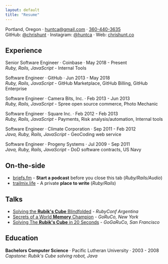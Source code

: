 ```yaml
---
layout: default
title: "Resume"
---
```


Portland, Oregon &middot;
[huntca@gmail.com](mailto:huntca@gmail.com) &middot;
[360-440-3635](tel:360-440-3635)<br/>
GitHub: [@chrishunt](https://github.com/chrishunt) &middot;
Instagram: [@huntca](https://www.instagram.com/huntca) &middot;
Web: [chrishunt.co](http://www.chrishunt.co)

## Experience

Senior Software Engineer &middot; <span class='highlight'>Coinbase</span> &middot; May 2018 - Present<br/>
*Ruby, Rails, JavaScript* - Internal Tools

Software Engineer &middot; <span class='highlight'>GitHub</span> &middot; Jun 2013 - May 2018<br/>
*Ruby, Rails, JavaScript* - GitHub Marketplace, GitHub Billing, GitHub Enterprise

Software Engineer &middot; <span class='highlight'>Camera Bits, Inc.</span> &middot; Feb 2013 - Jun 2013<br/>
*Ruby, Rails, JavaScript* - Spree open source commerce, Photo Mechanic

Software Engineer &middot; <span class='highlight'>Square Inc.</span> &middot; Feb 2012 - Feb 2013<br/>
*Ruby, Rails, JavaScript* - Payments, Risk analysis/automation, Internal tools

Software Engineer &middot; <span class='highlight'>Climate Corporation</span> &middot; Sep 2011 - Feb 2012<br/>
*Java, Ruby, Rails, JavaScript* - GeoCoding web service

Software Engineer &middot; <span class='highlight'>Progeny Systems</span> &middot; Jul 2009 - Sep 2011<br/>
*Java, Ruby, Rails, JavaScript* - DoD software contracts, US Navy

## On-the-side
- [briefs.fm](https://www.briefs.fm) - **Start a podcast** before you close this tab (*Ruby/Rails/Audio*)
- [trailmix.life](https://www.trailmix.life) - A private **place to write** (*Ruby/Rails*)

## Talks

- [Solving the **Rubik's Cube** Blindfolded](http://www.chrishunt.co/talks/2014/10/24/solving_the_rubiks_cube_blindfolded.html) - *RubyConf Argentina*
- [Secrets of a World **Memory** Champion](http://www.chrishunt.co/talks/2014/04/25/secrets_of_a_world_memory_champion.html) - *GoRuCo, New York*
- [Solving The **Rubik's Cube** in 20 Seconds](http://www.chrishunt.co/talks/2013/09/20/solving_the_rubiks_cube_in_20_seconds.html) - *GoGaRuCo, San Francisco*

## Education

**Bachelors Computer Science** &middot; Pacific Lutheran University &middot; 2003 - 2008
*Capstone: Rubik's Cube solving robot, Java*
